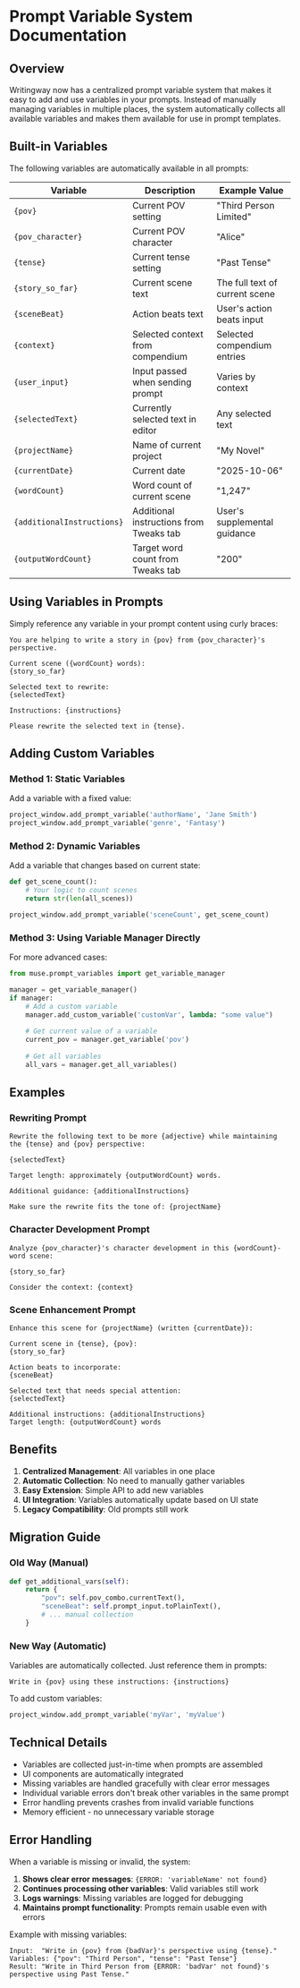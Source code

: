 # Prompt Variable System Documentation

## Overview

Writingway now has a centralized prompt variable system that makes it easy to add and use variables in your prompts. Instead of manually managing variables in multiple places, the system automatically collects all available variables and makes them available for use in prompt templates.

## Built-in Variables

The following variables are automatically available in all prompts:

| Variable | Description | Example Value |
|----------|-------------|---------------|
| `{pov}` | Current POV setting | "Third Person Limited" |
| `{pov_character}` | Current POV character | "Alice" |
| `{tense}` | Current tense setting | "Past Tense" |
| `{story_so_far}` | Current scene text | The full text of current scene |
| `{sceneBeat}` | Action beats text | User's action beats input |
| `{context}` | Selected context from compendium | Selected compendium entries |
| `{user_input}` | Input passed when sending prompt | Varies by context |
| `{selectedText}` | Currently selected text in editor | Any selected text |
| `{projectName}` | Name of current project | "My Novel" |
| `{currentDate}` | Current date | "2025-10-06" |
| `{wordCount}` | Word count of current scene | "1,247" |
| `{additionalInstructions}` | Additional instructions from Tweaks tab | User's supplemental guidance |
| `{outputWordCount}` | Target word count from Tweaks tab | "200" |

## Using Variables in Prompts

Simply reference any variable in your prompt content using curly braces:

```
You are helping to write a story in {pov} from {pov_character}'s perspective.

Current scene ({wordCount} words):
{story_so_far}

Selected text to rewrite:
{selectedText}

Instructions: {instructions}

Please rewrite the selected text in {tense}.
```

## Adding Custom Variables

### Method 1: Static Variables

Add a variable with a fixed value:

```python
project_window.add_prompt_variable('authorName', 'Jane Smith')
project_window.add_prompt_variable('genre', 'Fantasy')
```

### Method 2: Dynamic Variables

Add a variable that changes based on current state:

```python
def get_scene_count():
    # Your logic to count scenes
    return str(len(all_scenes))

project_window.add_prompt_variable('sceneCount', get_scene_count)
```

### Method 3: Using Variable Manager Directly

For more advanced cases:

```python
from muse.prompt_variables import get_variable_manager

manager = get_variable_manager()
if manager:
    # Add a custom variable
    manager.add_custom_variable('customVar', lambda: "some value")
    
    # Get current value of a variable
    current_pov = manager.get_variable('pov')
    
    # Get all variables
    all_vars = manager.get_all_variables()
```

## Examples

### Rewriting Prompt
```
Rewrite the following text to be more {adjective} while maintaining the {tense} and {pov} perspective:

{selectedText}

Target length: approximately {outputWordCount} words.

Additional guidance: {additionalInstructions}

Make sure the rewrite fits the tone of: {projectName}
```

### Character Development Prompt  
```
Analyze {pov_character}'s character development in this {wordCount}-word scene:

{story_so_far}

Consider the context: {context}
```

### Scene Enhancement Prompt
```
Enhance this scene for {projectName} (written {currentDate}):

Current scene in {tense}, {pov}:
{story_so_far}

Action beats to incorporate:
{sceneBeat}

Selected text that needs special attention:
{selectedText}

Additional instructions: {additionalInstructions}
Target length: {outputWordCount} words
```

## Benefits

1. **Centralized Management**: All variables in one place
2. **Automatic Collection**: No need to manually gather variables
3. **Easy Extension**: Simple API to add new variables
4. **UI Integration**: Variables automatically update based on UI state
5. **Legacy Compatibility**: Old prompts still work

## Migration Guide

### Old Way (Manual)
```python
def get_additional_vars(self):
    return {
        "pov": self.pov_combo.currentText(),
        "sceneBeat": self.prompt_input.toPlainText(),
        # ... manual collection
    }
```

### New Way (Automatic)
Variables are automatically collected. Just reference them in prompts:
```
Write in {pov} using these instructions: {instructions}
```

To add custom variables:
```python
project_window.add_prompt_variable('myVar', 'myValue')
```

## Technical Details

- Variables are collected just-in-time when prompts are assembled
- UI components are automatically integrated
- Missing variables are handled gracefully with clear error messages
- Individual variable errors don't break other variables in the same prompt
- Error handling prevents crashes from invalid variable functions
- Memory efficient - no unnecessary variable storage

## Error Handling

When a variable is missing or invalid, the system:

1. **Shows clear error messages**: `{ERROR: 'variableName' not found}`
2. **Continues processing other variables**: Valid variables still work
3. **Logs warnings**: Missing variables are logged for debugging
4. **Maintains prompt functionality**: Prompts remain usable even with errors

Example with missing variables:
```
Input:  "Write in {pov} from {badVar}'s perspective using {tense}."
Variables: {"pov": "Third Person", "tense": "Past Tense"}
Result: "Write in Third Person from {ERROR: 'badVar' not found}'s perspective using Past Tense."
```